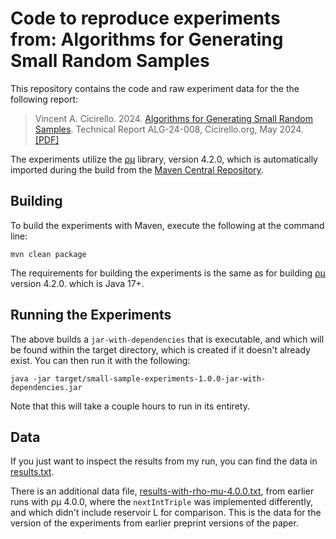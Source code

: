 # Code to reproduce experiments from: Algorithms for Generating Small Random Samples

This repository contains the code and raw experiment data for the the following report:

> Vincent A. Cicirello. 2024. [Algorithms for Generating Small Random Samples](https://reports.cicirello.org/24/008/). Technical Report ALG-24-008, Cicirello.org, May 2024. [[PDF]](https://reports.cicirello.org/24/008/ALG-24-008.pdf)

The experiments utilize the [&rho;&mu;](https://rho-mu.cicirello.org/) library, version 4.2.0,
which is automatically imported during the build from the [Maven Central 
Repository](https://central.sonatype.com/artifact/org.cicirello/rho-mu).

## Building

To build the experiments with Maven, execute the following at the command line:

```shell
mvn clean package
```

The requirements for building the experiments is the same as for building
[&rho;&mu;](https://rho-mu.cicirello.org/) version 4.2.0. which is Java 17+.

## Running the Experiments

The above builds a `jar-with-dependencies` that is executable, and which will be found 
within the target directory, which is created if it doesn't already exist. You can then 
run it with the following:

```shell
java -jar target/small-sample-experiments-1.0.0-jar-with-dependencies.jar
```

Note that this will take a couple hours to run in its entirety.

## Data

If you just want to inspect the results from my run, you can find the data 
in [results.txt](results.txt).

There is an additional data file, [results-with-rho-mu-4.0.0.txt](results-with-rho-mu-4.0.0.txt), 
from earlier runs with &rho;&mu; 4.0.0, where the `nextIntTriple` was implemented differently, 
and which didn't include reservoir L for comparison. This is the data for the version of the
experiments from earlier preprint versions of the paper.

